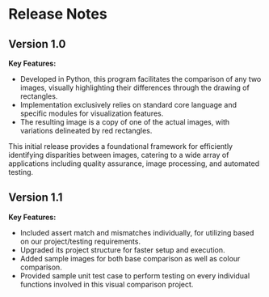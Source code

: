 
# Release Notes
## Version 1.0
**Key Features:**
* Developed in Python, this program facilitates the comparison of any two images, visually highlighting their differences through the drawing of rectangles.
* Implementation exclusively relies on standard core language and specific modules for visualization features.
* The resulting image is a copy of one of the actual images, with variations delineated by red rectangles.

This initial release provides a foundational framework for efficiently identifying disparities between images, catering to a wide array of applications including quality assurance, image processing, and automated testing.

## Version 1.1
**Key Features:**
* Included assert match and mismatches individually, for utilizing based on our project/testing requirements.
* Upgraded its project structure for faster setup and execution.
* Added sample images for both base comparison as well as colour comparison.
* Provided sample unit test case to perform testing on every individual functions involved in this visual comparison project.